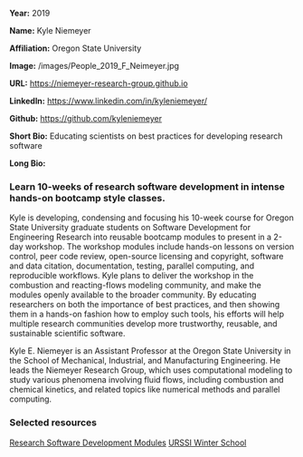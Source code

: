 **Year:** 2019

**Name:** Kyle Niemeyer

**Affiliation:** Oregon State University

**Image:** /images/People_2019_F_Neimeyer.jpg

**URL:** https://niemeyer-research-group.github.io

**LinkedIn:** https://www.linkedin.com/in/kyleniemeyer/

**Github:** https://github.com/kyleniemeyer

**Short Bio:** Educating scientists on best practices for developing research software

**Long Bio:**
### Learn 10-weeks of research software development in intense hands-on bootcamp style classes.
Kyle is developing, condensing and focusing his 10-week course for Oregon State University graduate students on Software Development for Engineering Research into reusable bootcamp modules to present in a 2-day workshop. The workshop modules include hands-on lessons on version control, peer code review, open-source licensing and copyright, software and data citation, documentation, testing, parallel computing, and reproducible workflows. Kyle plans to deliver the workshop in the combustion and reacting-flows modeling community, and make the modules openly available to the broader community. By educating researchers on both the importance of best practices, and then showing them in a hands-on fashion how to employ such tools, his efforts will help multiple research communities develop more trustworthy, reusable, and sustainable scientific software.

Kyle E. Niemeyer is an Assistant Professor at the Oregon State University in the School of Mechanical, Industrial, and Manufacturing Engineering. He leads the Niemeyer Research Group, which uses computational modeling to study various phenomena involving fluid flows, including combustion and chemical kinetics, and related topics like numerical methods and parallel computing.

### Selected resources

<a href="https://kyleniemeyer.github.io/research-software-dev-modules/" class="link-row">Research Software Development Modules</a>
<a href="https://github.com/si2-urssi/winterschool/blob/master/README.md" class="link-row">URSSI Winter School</a>
